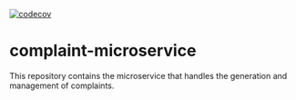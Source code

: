 [![codecov](https://codecov.io/gh/SmartWasteCollection/complaint-microservice/branch/main/graph/badge.svg?token=DFXD6WEUFK)](https://codecov.io/gh/SmartWasteCollection/complaint-microservice)

# complaint-microservice
This repository contains the microservice that handles the generation and management of complaints.
